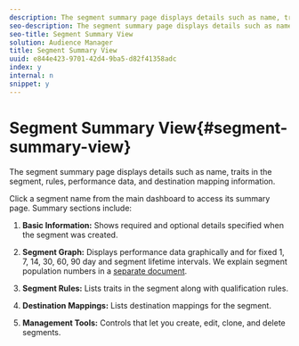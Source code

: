 ```yaml
---
description: The segment summary page displays details such as name, traits in the segment, rules, performance data, and destination mapping information.
seo-description: The segment summary page displays details such as name, traits in the segment, rules, performance data, and destination mapping information.
seo-title: Segment Summary View
solution: Audience Manager
title: Segment Summary View
uuid: e844e423-9701-42d4-9ba5-d82f41358adc
index: y
internal: n
snippet: y
---
```


# Segment Summary View{#segment-summary-view}

The segment summary page displays details such as name, traits in the segment, rules, performance data, and destination mapping information.

Click a segment name from the main dashboard to access its summary page. Summary sections include:

1. **Basic Information:** Shows required and optional details specified when the segment was created.
1. **Segment Graph:** Displays performance data graphically and for fixed 1, 7, 14, 30, 60, 90 day and segment lifetime intervals. We explain segment population numbers in a [separate document](../../c-features/c-segments/segment-builder-data.md#concept_05EE3010E67F446E8818351292EF7372).

1. **Segment Rules:** Lists traits in the segment along with qualification rules.
1. **Destination Mappings:** Lists destination mappings for the segment.
1. **Management Tools:** Controls that let you create, edit, clone, and delete segments.